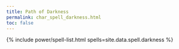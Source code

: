 ```yaml
---
title: Path of Darkness
permalink: char_spell_darkness.html
toc: false
---
```


{% include power/spell-list.html spells=site.data.spell.darkness %}